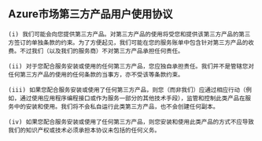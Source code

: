 

## Azure市场第三方产品用户使用协议

    (i) 我们可能会向您提供第三方产品。对第三方产品的使用将受您和提供该第三方产品的第三方签订的单独条款的约束。为了方便起见，我们可能在您的服务账单中包含针对第三方产品的收费。不过我们（以及我们的服务商）不对第三方产品承担任何责任。

    (ii) 对于您配合服务安装或使用的任何第三方产品，您应独自承担责任。我们并不是管辖您对任何第三方产品的使用的任何条款的当事方，亦不受该等条款约束。

    (iii) 如果您配合服务安装或使用了任何第三方产品，则您（而非我们）应通过相应行动（例如，通过使用应用程序编程接口或作为服务一部分的其他技术手段），监管和控制此类产品在服务中的安装和使用。我们将不会私自运行此类第三方产品，也不会创建任何副本。

    (iv) 如果您配合服务安装或使用了任何第三方产品，则您安装和使用此类产品的方式不应导致我们的知识产权或技术必须承担本协议未包括的任何义务。
